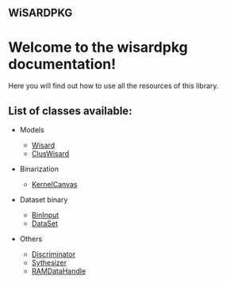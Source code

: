 ## WiSARDPKG 

# Welcome to the wisardpkg documentation!
Here you will find out how to use all the resources of this library.

## List of classes available:

- Models
  - [Wisard](https://github.com/IAZero/wisardpkg/wiki/Wisard)
  - [ClusWisard](https://github.com/IAZero/wisardpkg/wiki/ClusWisard)

- Binarization
  - [KernelCanvas](https://github.com/IAZero/wisardpkg/wiki/KernelCanvas)

- Dataset binary
  - [BinInput]()
  - [DataSet]()

- Others
  - [Discriminator](https://github.com/IAZero/wisardpkg/wiki/Discriminator)
  - [Sythesizer](https://github.com/IAZero/wisardpkg/wiki/Synthesizer)
  - [RAMDataHandle]()
